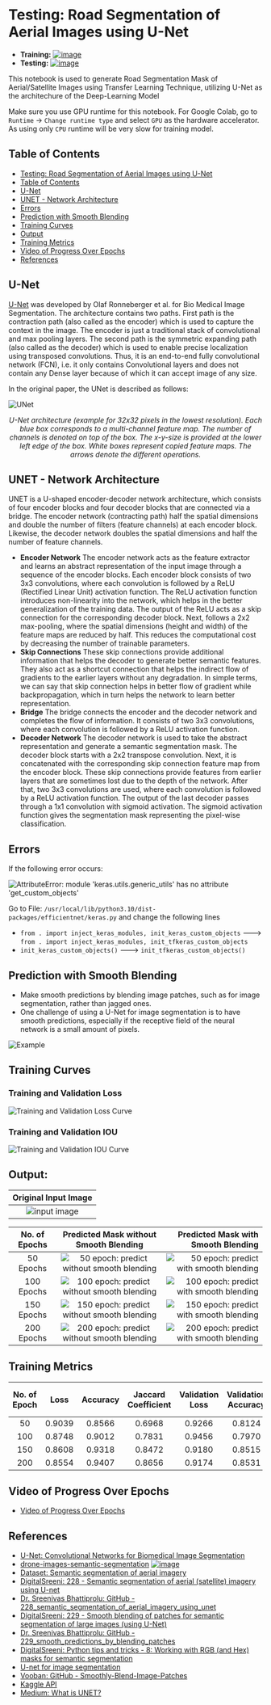 # Testing: Road Segmentation of Aerial Images using U-Net

* **Training:** [![image](https://colab.research.google.com/assets/colab-badge.svg)]()
* **Testing:** [![image](https://colab.research.google.com/assets/colab-badge.svg)]()


This notebook is used to generate Road Segmentation Mask of Aerial/Satellite Images using Transfer Learning Technique, utilizing U-Net as the architechure of the Deep-Learning Model

Make sure you use GPU runtime for this notebook. For Google Colab, go to `Runtime` -> `Change runtime type` and select `GPU` as the hardware accelerator. As using only `CPU` runtime will be very slow for training model.



## Table of Contents

- [Testing: Road Segmentation of Aerial Images using U-Net](#testing:-road-segmentation-of-aerial-images-using-u-net)
- [Table of Contents](#table-of-contents)
- [U-Net](#u-net)
- [UNET - Network Architecture](#unet---network-architecture)
- [Errors](#errors)
- [Prediction with Smooth Blending](#prediction-with-smooth-blending)
- [Training Curves](#training-curves)
- [Output](#output)
- [Training Metrics](#training-metrics)
- [Video of Progress Over Epochs](#video-of-progress-over-epochs)
- [References](#references)



## U-Net
[U-Net](https://arxiv.org/abs/1505.04597) was developed by Olaf Ronneberger et al. for Bio Medical Image Segmentation. The architecture contains two paths. First path is the contraction path (also called as the encoder) which is used to capture the context in the image. The encoder is just a traditional stack of convolutional and max pooling layers. The second path is the symmetric expanding path (also called as the decoder) which is used to enable precise localization using transposed convolutions. Thus, it is an end-to-end fully convolutional network (FCN), i.e. it only contains Convolutional layers and does not contain any Dense layer because of which it can accept image of any size.

In the original paper, the UNet is described as follows:

![UNet](./assets/u-net-architecture.png)

<center><em>U-Net architecture (example for 32x32 pixels in the lowest resolution). Each blue box corresponds to a multi-channel feature map. The number of channels is denoted on top of the box. The x-y-size is provided at the lower left edge of the box. White boxes represent copied feature maps. The arrows denote the different operations.</em></center>



## UNET - Network Architecture
UNET is a U-shaped encoder-decoder network architecture, which consists of four encoder blocks and four decoder blocks that are connected via a bridge. The encoder network (contracting path) half the spatial dimensions and double the number of filters (feature channels) at each encoder block. Likewise, the decoder network doubles the spatial dimensions and half the number of feature channels.

* **Encoder Network**
The encoder network acts as the feature extractor and learns an abstract representation of the input image through a sequence of the encoder blocks. Each encoder block consists of two 3x3 convolutions, where each convolution is followed by a ReLU (Rectified Linear Unit) activation function. The ReLU activation function introduces non-linearity into the network, which helps in the better generalization of the training data. The output of the ReLU acts as a skip connection for the corresponding decoder block. Next, follows a 2x2 max-pooling, where the spatial dimensions (height and width) of the feature maps are reduced by half. This reduces the computational cost by decreasing the number of trainable parameters.
* **Skip Connections**
These skip connections provide additional information that helps the decoder to generate better semantic features. They also act as a shortcut connection that helps the indirect flow of gradients to the earlier layers without any degradation. In simple terms, we can say that skip connection helps in better flow of gradient while backpropagation, which in turn helps the network to learn better representation.
* **Bridge**
The bridge connects the encoder and the decoder network and completes the flow of information. It consists of two 3x3 convolutions, where each convolution is followed by a ReLU activation function.
* **Decoder Network**
The decoder network is used to take the abstract representation and generate a semantic segmentation mask. The decoder block starts with a 2x2 transpose convolution. Next, it is concatenated with the corresponding skip connection feature map from the encoder block. These skip connections provide features from earlier layers that are sometimes lost due to the depth of the network. After that, two 3x3 convolutions are used, where each convolution is followed by a ReLU activation function. The output of the last decoder passes through a 1x1 convolution with sigmoid activation. The sigmoid activation function gives the segmentation mask representing the pixel-wise classification.



## Errors

If the following error occurs:

![AttributeError: module 'keras.utils.generic_utils' has no attribute 'get_custom_objects'](./assets/Error.png)

Go to File: `/usr/local/lib/python3.10/dist-packages/efficientnet/keras.py` and change the following lines

* `from . import inject_keras_modules, init_keras_custom_objects` ---> `from . import inject_keras_modules, init_tfkeras_custom_objects`
* `init_keras_custom_objects()` ---> `init_tfkeras_custom_objects()`



## Prediction with Smooth Blending

* Make smooth predictions by blending image patches, such as for image segmentation, rather than jagged ones. 
* One challenge of using a U-Net for image segmentation is to have smooth predictions, especially if the receptive field of the neural network is a small amount of pixels.

![Example](./assets/example.gif)



## Training Curves

### Training and Validation Loss
![Training and Validation Loss Curve](./assets/validation_loss.png)

### Training and Validation IOU
![Training and Validation IOU Curve](./assets/validation_iou.png)



## Output:

Original Input Image                        |
:------------------------------------------:|
![input image](./assets/original_image.jpg) |

No. of Epochs |  Predicted Mask without Smooth Blending                                             | Predicted Mask with Smooth Blending
:------------:|:-----------------------------------------------------------------------------------:|-------------------------------------------------------------------------------------:
50 Epochs     | ![50 epoch: predict without smooth blending](./assets/prediction_50_epochs.png)     | ![50 epoch: predict with smooth blending](./assets/smoothprediction_50_epochs.png)
100 Epochs    | ![100 epoch: predict without smooth blending](./assets/prediction_100_epochs.png)   | ![100 epoch: predict with smooth blending](./assets/smoothprediction_100_epochs.png)
150 Epochs    | ![150 epoch: predict without smooth blending](./assets/prediction_150_epochs.png)   | ![150 epoch: predict with smooth blending](./assets/smoothprediction_150_epochs.png)
200 Epochs    | ![200 epoch: predict without smooth blending](./assets/prediction_200_epochs.png)   | ![200 epoch: predict with smooth blending](./assets/smoothprediction_200_epochs.png)



## Training Metrics

No. of Epoch | Loss   | Accuracy | Jaccard Coefficient | Validation Loss | Validation Accuracy | Validation Jaccard Coefficient 
:-----------:|:------:|:--------:|:-------------------:|:---------------:|:-------------------:|:------------------------------:
50           | 0.9039 | 0.8566   | 0.6968              | 0.9266          | 0.8124              | 0.6594
100          | 0.8748 | 0.9012   | 0.7831              | 0.9456          | 0.7970              | 0.6562
150          | 0.8608 | 0.9318   | 0.8472              | 0.9180          | 0.8515              | 0.7443
200          | 0.8554 | 0.9407   | 0.8656              | 0.9174          | 0.8531              | 0.7465



## Video of Progress Over Epochs
* [Video of Progress Over Epochs](https://youtu.be/d-7Ojw1Pmmc)



## References

* [U-Net: Convolutional Networks for Biomedical Image Segmentation](https://arxiv.org/abs/1505.04597)
* [drone-images-semantic-segmentation](https://github.com/ayushdabra/drone-images-semantic-segmentation) [![image](https://colab.research.google.com/assets/colab-badge.svg)](https://colab.research.google.com/drive/1J-PQgIJWOCb7hoc4eiOCna1gUf0cnMCW)
* [Dataset: Semantic segmentation of aerial imagery](https://www.kaggle.com/datasets/humansintheloop/semantic-segmentation-of-aerial-imagery)
* [DigitalSreeni: 228 - Semantic segmentation of aerial (satellite) imagery using U-net](https://www.youtube.com/watch?v=jvZm8REF2KY)
* [Dr. Sreenivas Bhattiprolu: GitHub - 228_semantic_segmentation_of_aerial_imagery_using_unet](https://github.com/bnsreenu/python_for_microscopists/tree/master/228_semantic_segmentation_of_aerial_imagery_using_unet)
* [DigitalSreeni: 229 - Smooth blending of patches for semantic segmentation of large images (using U-Net)](https://www.youtube.com/watch?v=HrGn4uFrMOM&list=PLZsOBAyNTZwbR08R959iCvYT3qzhxvGOE&index=30)
* [Dr. Sreenivas Bhattiprolu: GitHub - 229_smooth_predictions_by_blending_patches](https://github.com/bnsreenu/python_for_microscopists/tree/master/229_smooth_predictions_by_blending_patches)
* [DigitalSreeni: Python tips and tricks - 8: Working with RGB (and Hex) masks for semantic segmentation](https://www.youtube.com/watch?v=sGAwx4GMe4E)
* [U-net for image segmentation](https://www.youtube.com/playlist?list=PLZsOBAyNTZwbR08R959iCvYT3qzhxvGOE)
* [Vooban: GitHub - Smoothly-Blend-Image-Patches](https://github.com/Vooban/Smoothly-Blend-Image-Patches)
* [Kaggle API](https://www.kaggle.com/docs/api)
* [Medium: What is UNET?](https://medium.com/analytics-vidhya/what-is-unet-157314c87634)